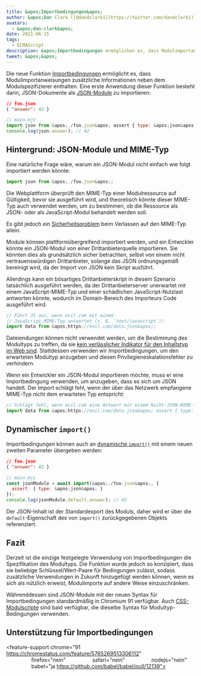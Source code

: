 ```yaml
---
title: &apos;Importbedingungen&apos;
author: &apos;Dan Clark ([@dandclark1](https://twitter.com/dandclark1)), entschlossener Importeur von Importbedingungen&apos;
avatars:
  - &apos;dan-clark&apos;
date: 2021-06-15
tags:
  - ECMAScript
description: &apos;Importbedingungen ermöglichen es, dass Modulimportanweisungen zusätzliche Informationen neben dem Modulspezifizierer enthalten&apos;
tweet: &apos;&apos;
---
```


Die neue Funktion [Importbedingungen](https://github.com/tc39/proposal-import-assertions) ermöglicht es, dass Modulimportanweisungen zusätzliche Informationen neben dem Modulspezifizierer enthalten. Eine erste Anwendung dieser Funktion besteht darin, JSON-Dokumente als [JSON-Module](https://github.com/tc39/proposal-json-modules) zu importieren:

<!--truncate-->
```json
// foo.json
{ "answer": 42 }
```

```javascript
// main.mjs
import json from &apos;./foo.json&apos; assert { type: &apos;json&apos; };
console.log(json.answer); // 42
```

## Hintergrund: JSON-Module und MIME-Typ

Eine natürliche Frage wäre, warum ein JSON-Modul nicht einfach wie folgt importiert werden könnte:

```javascript
import json from &apos;./foo.json&apos;;
```

Die Webplattform überprüft den MIME-Typ einer Modulressource auf Gültigkeit, bevor sie ausgeführt wird, und theoretisch könnte dieser MIME-Typ auch verwendet werden, um zu bestimmen, ob die Ressource als JSON- oder als JavaScript-Modul behandelt werden soll.

Es gibt jedoch ein [Sicherheitsproblem](https://github.com/w3c/webcomponents/issues/839) beim Verlassen auf den MIME-Typ allein.

Module können plattformübergreifend importiert werden, und ein Entwickler könnte ein JSON-Modul von einer Drittanbieterquelle importieren. Sie könnten dies als grundsätzlich sicher betrachten, selbst von einem nicht vertrauenswürdigen Drittanbieter, solange das JSON ordnungsgemäß bereinigt wird, da der Import von JSON kein Skript ausführt.

Allerdings kann ein bösartiges Drittanbieterskript in diesem Szenario tatsächlich ausgeführt werden, da der Drittanbieterserver unerwartet mit einem JavaScript-MIME-Typ und einer schädlichen JavaScript-Nutzlast antworten könnte, wodurch im Domain-Bereich des Importeurs Code ausgeführt wird.

```javascript
// Führt JS aus, wenn evil.com mit einem
// JavaScript-MIME-Typ antwortet (z. B. `text/javascript`)!
import data from &apos;https://evil.com/data.json&apos;;
```

Dateiendungen können nicht verwendet werden, um die Bestimmung des Modultyps zu treffen, da sie [kein verlässlicher Indikator für den Inhaltstyp im Web sind](https://github.com/tc39/proposal-import-assertions/blob/master/content-type-vs-file-extension.md). Stattdessen verwenden wir Importbedingungen, um den erwarteten Modultyp anzugeben und diesen Privilegieneskalationsfehler zu verhindern.

Wenn ein Entwickler ein JSON-Modul importieren möchte, muss er eine Importbedingung verwenden, um anzugeben, dass es sich um JSON handelt. Der Import schlägt fehl, wenn der über das Netzwerk empfangene MIME-Typ nicht dem erwarteten Typ entspricht:

```javascript
// Schlägt fehl, wenn evil.com eine Antwort mit einem Nicht-JSON-MIME-Typ gibt.
import data from &apos;https://evil.com/data.json&apos; assert { type: &apos;json&apos; };
```

## Dynamischer `import()`

Importbedingungen können auch an [dynamische `import()`](https://v8.dev/features/dynamic-import#dynamic) mit einem neuen zweiten Parameter übergeben werden:

```json
// foo.json
{ "answer": 42 }
```

```javascript
// main.mjs
const jsonModule = await import(&apos;./foo.json&apos;, {
  assert: { type: &apos;json&apos; }
});
console.log(jsonModule.default.answer); // 42
```

Der JSON-Inhalt ist der Standardexport des Moduls, daher wird er über die `default`-Eigenschaft des von `import()` zurückgegebenen Objekts referenziert.

## Fazit

Derzeit ist die einzige festgelegte Verwendung von Importbedingungen die Spezifikation des Modultyps. Die Funktion wurde jedoch so konzipiert, dass sie beliebige Schlüssel/Wert-Paare für Bedingungen zulässt, sodass zusätzliche Verwendungen in Zukunft hinzugefügt werden können, wenn es sich als nützlich erweist, Modulimporte auf andere Weise einzuschränken.

Währenddessen sind JSON-Module mit der neuen Syntax für Importbedingungen standardmäßig in Chromium 91 verfügbar. Auch [CSS-Modulscripte](https://chromestatus.com/feature/5948572598009856) sind bald verfügbar, die dieselbe Syntax für Modultyp-Bedingungen verwenden.

## Unterstützung für Importbedingungen

<feature-support chrome="91 https://chromestatus.com/feature/5765269513306112"
                 firefox="nein"
                 safari="nein"
                 nodejs="nein"
                 babel="ja https://github.com/babel/babel/pull/12139"></feature-support>
